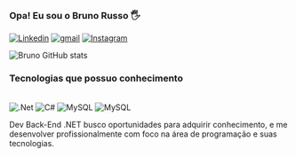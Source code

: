 ### Opa! Eu sou o Bruno Russo 🖐

[![Linkedin](https://img.shields.io/badge/LinkedIn-0077B5?style=for-the-badge&logo=linkedin&logoColor=white)](https://www.linkedin.com/in/bruno-russo-7706121bb/)
[![gmail](https://img.shields.io/badge/Gmail-D14836?style=for-the-badge&logo=gmail&logoColor=white)](mailto:bruno.03fr@gmail.com.tech)
[![Instagram](https://img.shields.io/badge/Instagram-E4405F?style=for-the-badge&logo=instagram&logoColor=white)](https://www.instagram.com/brnrss_/)

![Bruno GitHub stats](https://github-readme-stats.vercel.app/api?username=BrunoRusso1&show_icons=true&theme=radical)

### Tecnologias que possuo conhecimento
<div style="display: inline_block"><br/>
<img align "center" alt=".Net" src="https://img.shields.io/badge/.NET-5C2D91?style=for-the-badge&logo=.net&logoColor=white"/>
<img align "center" alt="C#" src="https://img.shields.io/badge/C%23-239120?style=for-the-badge&logo=c-sharp&logoColor=white"/>
<img align "center" alt="MySQL" src="https://img.shields.io/badge/MySQL-005C84?style=for-the-badge&logo=mysql&logoColor=white"/>
<img align "center" alt="MySQL" src="https://img.shields.io/badge/Microsoft%20SQL%20Server-CC2927?style=for-the-badge&logo=microsoft%20sql%20server&logoColor=white"/>
</div>

Dev Back-End .NET busco oportunidades para adquirir conhecimento, e me desenvolver profissionalmente com foco na área de programação e suas tecnologias.
